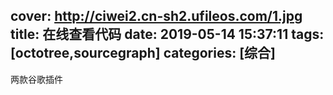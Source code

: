 cover: http://ciwei2.cn-sh2.ufileos.com/1.jpg
title:  在线查看代码
date: 2019-05-14 15:37:11
tags: [octotree,sourcegraph]
categories: [综合]
---
两款谷歌插件

<!--more-- >

https://chrome.google.com/webstore?hl=zh-CN 

octotree

sourcegraph

![](/images/20190514154040.png)